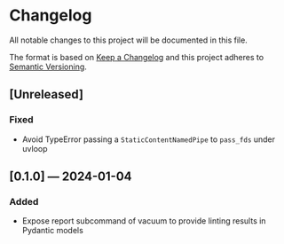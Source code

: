# Changelog
All notable changes to this project will be documented in this file.

The format is based on [Keep a Changelog](http://keepachangelog.com/en/1.0.0/)
and this project adheres to [Semantic Versioning](http://semver.org/spec/v2.0.0.html).


## [Unreleased]
### Fixed
- Avoid TypeError passing a `StaticContentNamedPipe` to `pass_fds` under uvloop

## [0.1.0] — 2024-01-04
### Added
- Expose report subcommand of vacuum to provide linting results in Pydantic models
